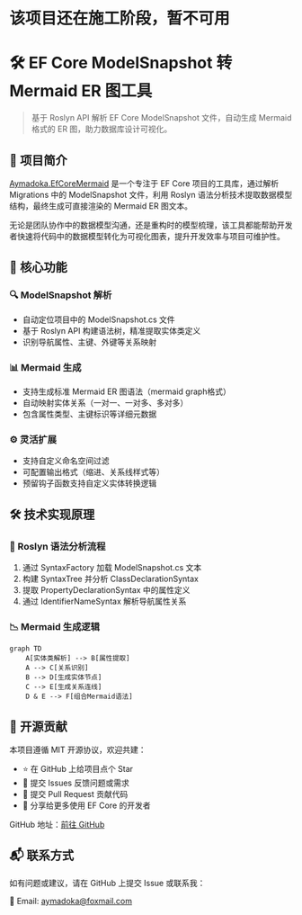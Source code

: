 # 该项目还在施工阶段，暂不可用


# 🛠️ EF Core ModelSnapshot 转 Mermaid ER 图工具

> 基于 Roslyn API 解析 EF Core ModelSnapshot 文件，自动生成 Mermaid 格式的 ER 图，助力数据库设计可视化。

## 🌟 项目简介

[Aymadoka.EfCoreMermaid](https://github.com/Aymadoka/Aymadoka.EfCoreMermaid) 是一个专注于 EF Core 项目的工具库，通过解析 Migrations 中的 ModelSnapshot 文件，利用 Roslyn 语法分析技术提取数据模型结构，最终生成可直接渲染的 Mermaid ER 图文本。

无论是团队协作中的数据模型沟通，还是重构时的模型梳理，该工具都能帮助开发者快速将代码中的数据模型转化为可视化图表，提升开发效率与项目可维护性。

## 🚀 核心功能

### 🔍 ModelSnapshot 解析
* 自动定位项目中的 ModelSnapshot.cs 文件
* 基于 Roslyn API 构建语法树，精准提取实体类定义
* 识别导航属性、主键、外键等关系映射

### 📊 Mermaid 生成
* 支持生成标准 Mermaid ER 图语法（mermaid graph格式）
* 自动映射实体关系（一对一、一对多、多对多）
* 包含属性类型、主键标识等详细元数据

### ⚙️ 灵活扩展
* 支持自定义命名空间过滤
* 可配置输出格式（缩进、关系线样式等）
* 预留钩子函数支持自定义实体转换逻辑

## 🛠️ 技术实现原理
### 🔗 Roslyn 语法分析流程
1. 通过 SyntaxFactory 加载 ModelSnapshot.cs 文本
2. 构建 SyntaxTree 并分析 ClassDeclarationSyntax
3. 提取 PropertyDeclarationSyntax 中的属性定义
4. 通过 IdentifierNameSyntax 解析导航属性关系

### 📉 Mermaid 生成逻辑
```mermaid
graph TD
    A[实体类解析] --> B[属性提取]
    A --> C[关系识别]
    B --> D[生成实体节点]
    C --> E[生成关系连线]
    D & E --> F[组合Mermaid语法]
```
<!-- 



## 📦 安装与使用

### 🚀 安装方式
使用 NuGet 包管理器安装：
```bash
Install-Package Aymadoka.EfCoreMermaid
```

### 📝 使用示例
```csharp
using EF.Mermaid.Generator;
using Microsoft.CodeAnalysis;

// 示例：从ModelSnapshot文件生成Mermaid ER图
string snapshotPath = "YourProject/Migrations/ModelSnapshot.cs";
string projectDir = "YourProject/";

// 1. 创建生成器实例
var generator = new MermaidGenerator();

// 2. 配置项目编译环境（可选，用于解析依赖类型）
var compilationOptions = new CompilationOptions(OutputKind.DynamicallyLinkedLibrary);
generator.ConfigureProjectEnvironment(projectDir, compilationOptions);

// 3. 生成Mermaid代码
string mermaidCode = generator.GenerateFromSnapshot(snapshotPath);

// 4. 输出结果（可直接用于Markdown或Mermaid渲染工具）
Console.WriteLine(mermaidCode);
```

-->

## 🧩 开源贡献
本项目遵循 MIT 开源协议，欢迎共建：
* ⭐️ 在 GitHub 上给项目点个 Star
* 📝 提交 Issues 反馈问题或需求
* 🚀 提交 Pull Request 贡献代码
* 📢 分享给更多使用 EF Core 的开发者

GitHub 地址：[前往 GitHub](https://github.com/Aymadoka/Aymadoka.EfCoreMermaid)

## 📬 联系方式

如有问题或建议，请在 GitHub 上提交 Issue 或联系我：

📧 Email: aymadoka@foxmail.com



